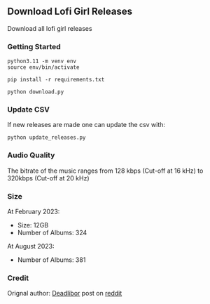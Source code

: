 ## Download Lofi Girl Releases

Download all lofi girl releases

### Getting Started

    python3.11 -m venv env
    source env/bin/activate
    
    pip install -r requirements.txt
    
    python download.py

### Update CSV

If new releases are made one can update the csv with:

    python update_releases.py

### Audio Quality

The bitrate of the music ranges from 128 kbps (Cut-off at 16 kHz) to 320kbps (Cut-off at 20 kHz)

### Size

At February 2023:

* Size: 12GB
* Number of Albums: 324

At August 2023:

* Number of Albums: 381

### Credit

Orignal author: [Deadlibor](https://www.reddit.com/user/Deadlibor/) post on [reddit](https://www.reddit.com/r/LofiGirl/comments/phtdxb/i_made_a_python_script_to_quickly_download_new/)
